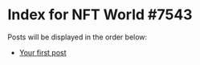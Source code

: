 # Index for NFT World #7543
Posts will be displayed in the order below:

- [Your first post](./001-first.md)

